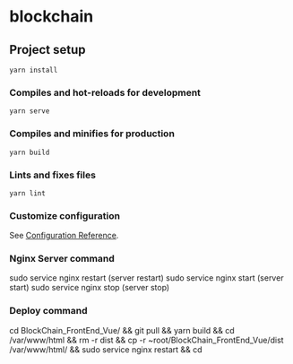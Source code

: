 # blockchain

## Project setup

```
yarn install
```

### Compiles and hot-reloads for development

```
yarn serve
```

### Compiles and minifies for production

```
yarn build
```

### Lints and fixes files

```
yarn lint
```

### Customize configuration

See [Configuration Reference](https://cli.vuejs.org/config/).

### Nginx Server command

sudo service nginx restart (server restart)
sudo service nginx start (server start)
sudo service nginx stop (server stop)

### Deploy command

cd BlockChain_FrontEnd_Vue/ && git pull && yarn build && cd /var/www/html && rm -r dist && cp -r ~root/BlockChain_FrontEnd_Vue/dist /var/www/html/ && sudo service nginx restart && cd
